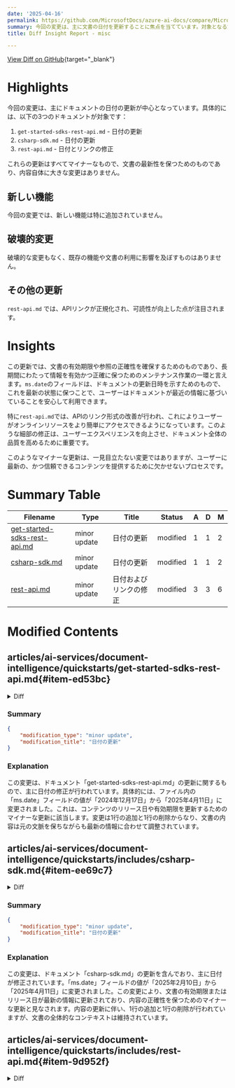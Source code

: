 ```yaml
---
date: '2025-04-16'
permalink: https://github.com/MicrosoftDocs/azure-ai-docs/compare/MicrosoftDocs:1f18936...MicrosoftDocs:81ad672
summary: 今回の変更は、主に文書の日付を更新することに焦点を当てています。対象となる文書は、`get-started-sdks-rest-api.md`、`csharp-sdk.md`、`rest-api.md`の3つで、いずれもマイナーな修正です。具体的には、`rest-api.md`では日付とリンクの修正が行われており、これによってAPIリンクの可読性が向上しました。新しい機能や破壊的な変更はなく、文書の最新性を保つためのメンテナンス作業の一環です。このような更新は、ユーザーに最新で信頼できる情報を提供するために重要です。
title: Diff Insight Report - misc

---
```


[View Diff on GitHub](https://github.com/MicrosoftDocs/azure-ai-docs/compare/MicrosoftDocs:1f18936...MicrosoftDocs:81ad672){target="_blank"}

# Highlights

今回の変更は、主にドキュメントの日付の更新が中心となっています。具体的には、以下の3つのドキュメントが対象です：

1. `get-started-sdks-rest-api.md` - 日付の更新
2. `csharp-sdk.md` - 日付の更新
3. `rest-api.md` - 日付とリンクの修正

これらの更新はすべてマイナーなもので、文書の最新性を保つためのものであり、内容自体に大きな変更はありません。

## 新しい機能

今回の変更では、新しい機能は特に追加されていません。

## 破壊的変更

破壊的な変更もなく、既存の機能や文書の利用に影響を及ぼすものはありません。

## その他の更新

`rest-api.md` では、APIリンクが正規化され、可読性が向上した点が注目されます。

# Insights

この更新では、文書の有効期限や参照の正確性を確保するためのものであり、長期間にわたって情報を有効かつ正確に保つためのメンテナンス作業の一環と言えます。`ms.date`のフィールドは、ドキュメントの更新日時を示すためのもので、これを最新の状態に保つことで、ユーザーはドキュメントが最近の情報に基づいていることを安心して利用できます。

特に`rest-api.md`では、APIのリンク形式の改善が行われ、これによりユーザーがオンラインリソースをより簡単にアクセスできるようになっています。このような細部の修正は、ユーザーエクスペリエンスを向上させ、ドキュメント全体の品質を高めるために重要です。

このようなマイナーな更新は、一見目立たない変更ではありますが、ユーザーに最新の、かつ信頼できるコンテンツを提供するために欠かせないプロセスです。

# Summary Table
|  Filename  | Type |    Title    | Status | A  | D  | M  |
|------------|------|-------------|--------|----|----|----|
| [get-started-sdks-rest-api.md](#item-ed53bc) | minor update | 日付の更新 | modified | 1 | 1 | 2 | 
| [csharp-sdk.md](#item-ee69c7) | minor update | 日付の更新 | modified | 1 | 1 | 2 | 
| [rest-api.md](#item-9d952f) | minor update | 日付およびリンクの修正 | modified | 3 | 3 | 6 | 


# Modified Contents
## articles/ai-services/document-intelligence/quickstarts/get-started-sdks-rest-api.md{#item-ed53bc}

<details>
<summary>Diff</summary>
````diff
@@ -11,7 +11,7 @@ ms.custom:
   - devx-track-js
   - devx-track-python
 ms.topic: quickstart
-ms.date: 12/17/2024
+ms.date: 04/11/2025
 ms.author: lajanuar
 zone_pivot_groups: programming-languages-set-formre
 ---
````
</details>

### Summary

```json
{
    "modification_type": "minor update",
    "modification_title": "日付の更新"
}
```

### Explanation
この変更は、ドキュメント「get-started-sdks-rest-api.md」の更新に関するもので、主に日付の修正が行われています。具体的には、ファイル内の「ms.date」フィールドの値が「2024年12月17日」から「2025年4月11日」に変更されました。これは、コンテンツのリリース日や有効期限を更新するためのマイナーな更新に該当します。変更は1行の追加と1行の削除からなり、文書の内容は元の文脈を保ちながらも最新の情報に合わせて調整されています。

## articles/ai-services/document-intelligence/quickstarts/includes/csharp-sdk.md{#item-ee69c7}

<details>
<summary>Diff</summary>
````diff
@@ -6,7 +6,7 @@ author: laujan
 manager: nitinme
 ms.service: azure-ai-document-intelligence
 ms.topic: include
-ms.date: 02/10/2025
+ms.date: 04/11/2025
 ms.author: lajanuar
 monikerRange: ">=doc-intel-3.0.0"
 ---
````
</details>

### Summary

```json
{
    "modification_type": "minor update",
    "modification_title": "日付の更新"
}
```

### Explanation
この変更は、ドキュメント「csharp-sdk.md」の更新を含んでおり、主に日付が修正されています。「ms.date」フィールドの値が「2025年2月10日」から「2025年4月11日」に変更されました。この変更により、文書の有効期限またはリリース日が最新の情報に更新されており、内容の正確性を保つためのマイナーな更新と見なされます。内容の更新に伴い、1行の追加と1行の削除が行われていますが、文書の全体的なコンテキストは維持されています。

## articles/ai-services/document-intelligence/quickstarts/includes/rest-api.md{#item-9d952f}

<details>
<summary>Diff</summary>
````diff
@@ -6,14 +6,14 @@ author: laujan
 manager: nitinme
 ms.service: azure-ai-document-intelligence
 ms.topic: include
-ms.date: 02/07/2025
+ms.date: 04/11/2025
 ms.author: lajanuar
 ---
 
 <!-- markdownlint-disable MD036 -->
 
 :::moniker range="doc-intel-4.0.0"
-| [Document Intelligence REST API](/rest/api/aiservices/operation-groups?view=rest-aiservices-v4.0%20(2024-11-30)&preserve-view=true) | [Supported Azure SDKS](../../sdk-overview-v4-0.md)
+| [Document Intelligence REST API](/rest/api/aiservices/operation-groups?view=rest-aiservices-v4.0%20%282024-11-30%29&preserve-view=true) | [Supported Azure SDKS](../../sdk-overview-v4-0.md)
 :::moniker-end
 
 :::moniker range="doc-intel-3.1.0"
@@ -140,7 +140,7 @@ You receive a `202 (Success)` response that includes a read-only **Operation-Loc
 
 :::moniker range="doc-intel-4.0.0"
 
-After you call the [`Analyze document`](/rest/api/aiservices/operation-groups?view=rest-aiservices-v4.0%20(2024-11-30)&preserve-view=true)&preserve-view=true&tabs=HTTP) API, call the [**Get analyze result**](/rest/api/aiservices/operation-groups?view=rest-aiservices-v4.0%20(2024-11-30)&preserve-view=true)&preserve-view=true&tabs=HTTP) API to get the status of the operation and the extracted data. Before you run the command, make these changes:
+After you call the [`Analyze document`](/rest/api/aiservices/operation-groups) API, call the [**Get analyze result**](/rest/api/aiservices/operation-groups?view=rest-aiservices-v4.0%20(2024-11-30)&preserve-view=true)&preserve-view=true&tabs=HTTP) API to get the status of the operation and the extracted data. Before you run the command, make these changes:
 :::moniker-end
 
 :::moniker range="doc-intel-3.1.0"
````
</details>

### Summary

```json
{
    "modification_type": "minor update",
    "modification_title": "日付およびリンクの修正"
}
```

### Explanation
この変更は、ドキュメント「rest-api.md」に関するもので、主に日付の更新とリンクの修正が行われています。「ms.date」フィールドの値が「2025年2月7日」から「2025年4月11日」に変更されたほか、複数の箇所でAPIへのリンク形式が改善されています。

具体的には、いくつかのリンクが正規化され、より明確にオンラインリソースにアクセスできるように修正されました。また、文書の内容の一部が調整され、APIの説明文にリンクが適切に適用されたことで、ユーザーにとっての可読性と理解しやすさが向上しています。この改訂は、合計で3行の追加と3行の削除を含んでおり、全体としてコンテンツの整合性が保たれています。



